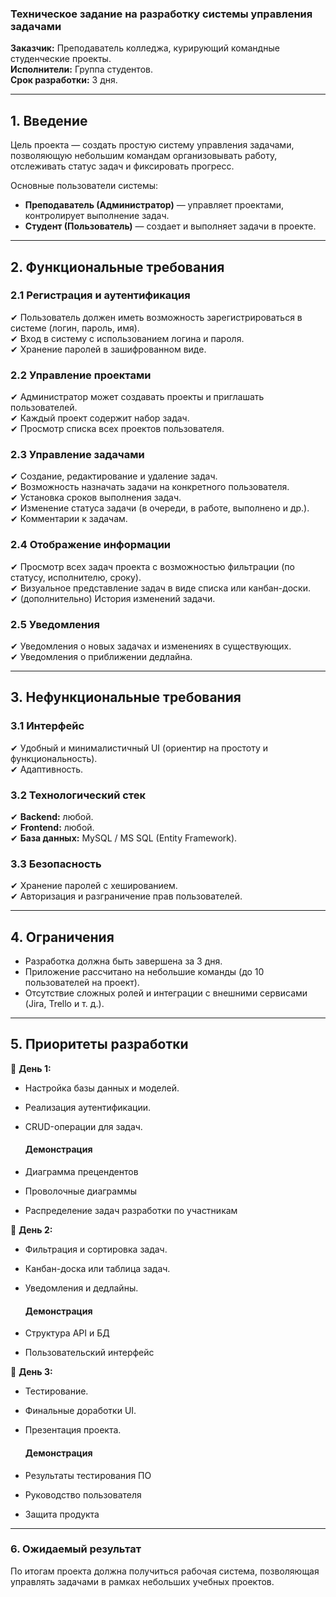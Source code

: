### **Техническое задание на разработку системы управления задачами**  

**Заказчик:** Преподаватель колледжа, курирующий командные студенческие проекты.  
**Исполнители:** Группа студентов.  
**Срок разработки:** 3 дня.  

---  
## **1. Введение**  
Цель проекта — создать простую систему управления задачами, позволяющую небольшим командам организовывать работу, отслеживать статус задач и фиксировать прогресс.  

Основные пользователи системы:  
- **Преподаватель (Администратор)** — управляет проектами, контролирует выполнение задач.  
- **Студент (Пользователь)** — создает и выполняет задачи в проекте.  

---  
## **2. Функциональные требования**  

### **2.1 Регистрация и аутентификация**  
✔ Пользователь должен иметь возможность зарегистрироваться в системе (логин, пароль, имя).  
✔ Вход в систему с использованием логина и пароля.  
✔ Хранение паролей в зашифрованном виде.  

### **2.2 Управление проектами**  
✔ Администратор может создавать проекты и приглашать пользователей.  
✔ Каждый проект содержит набор задач.  
✔ Просмотр списка всех проектов пользователя.  

### **2.3 Управление задачами**  
✔ Создание, редактирование и удаление задач.  
✔ Возможность назначать задачи на конкретного пользователя.  
✔ Установка сроков выполнения задач.  
✔ Изменение статуса задачи (в очереди, в работе, выполнено и др.).  
✔ Комментарии к задачам.  

### **2.4 Отображение информации**  
✔ Просмотр всех задач проекта с возможностью фильтрации (по статусу, исполнителю, сроку).  
✔ Визуальное представление задач в виде списка или канбан-доски.  
✔ (дополнительно) История изменений задачи.  

### **2.5 Уведомления**  
✔ Уведомления о новых задачах и изменениях в существующих.  
✔ Уведомления о приближении дедлайна.  

---  
## **3. Нефункциональные требования**  

### **3.1 Интерфейс**  
✔ Удобный и минималистичный UI (ориентир на простоту и функциональность).  
✔ Адаптивность.  

### **3.2 Технологический стек**  
✔ **Backend:** любой.  
✔ **Frontend:** любой.  
✔ **База данных:** MySQL / MS SQL (Entity Framework).  

### **3.3 Безопасность**  
✔ Хранение паролей с хешированием.  
✔ Авторизация и разграничение прав пользователей.  

---  
## **4. Ограничения**  
- Разработка должна быть завершена за 3 дня.  
- Приложение рассчитано на небольшие команды (до 10 пользователей на проект).  
- Отсутствие сложных ролей и интеграции с внешними сервисами (Jira, Trello и т. д.).  

---  
## **5. Приоритеты разработки**  

🔹 **День 1:**  
- Настройка базы данных и моделей.  
- Реализация аутентификации.  
- CRUD-операции для задач.  

    #### Демонстрация
- Диаграмма прецендентов
- Проволочные диаграммы
- Распределение задач разработки по участникам

🔹 **День 2:**  
- Фильтрация и сортировка задач.  
- Канбан-доска или таблица задач.  
- Уведомления и дедлайны.  

    #### Демонстрация
- Структура API и БД
- Пользовательский интерфейс

🔹 **День 3:**  
- Тестирование.  
- Финальные доработки UI.  
- Презентация проекта.  

    #### Демонстрация
- Результаты тестирования ПО
- Руководство пользователя
- Защита продукта

---  
### **6. Ожидаемый результат**  
По итогам проекта должна получиться рабочая система, позволяющая управлять задачами в рамках небольших учебных проектов.  
